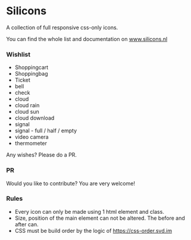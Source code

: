 # Silicons

A collection of full responsive css-only icons. 

You can find the whole list and documentation on www.silicons.nl 


### Wishlist

- Shoppingcart
- Shoppingbag
- Ticket
- bell
- check
- cloud
- cloud rain
- cloud sun
- cloud download
- signal 
- signal - full / half / empty
- video camera
- thermometer

Any wishes? Please do a PR. 


### PR

Would you like to contribute? You are very welcome!

### Rules

- Every icon can only be made using 1 html element and class. 
- Size, position of the main element can not be altered. The before and after can.
- CSS must be build order by the logic of https://css-order.svd.im
